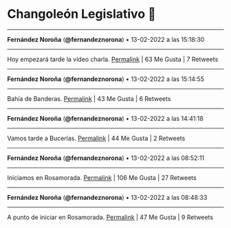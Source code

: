 # Changoleón Legislativo 🙈
*****
**Fernández Noroña** (**@fernandeznorona**) • 13-02-2022 a las 15:18:30
*****
Hoy empezará tarde la video charla.
[Permalink](https://twitter.com/fernandeznorona/status/1493001666291015688) | 63 Me Gusta | 7 Retweets
*****
**Fernández Noroña** (**@fernandeznorona**) • 13-02-2022 a las 15:14:55
*****
Bahía de Banderas.
[Permalink](https://twitter.com/fernandeznorona/status/1493000765211918336) | 43 Me Gusta | 6 Retweets
*****
**Fernández Noroña** (**@fernandeznorona**) • 13-02-2022 a las 14:41:18
*****
Vamos tarde a Bucerías.
[Permalink](https://twitter.com/fernandeznorona/status/1492992304780615682) | 44 Me Gusta | 2 Retweets
*****
**Fernández Noroña** (**@fernandeznorona**) • 13-02-2022 a las 08:52:11
*****
Iniciamos en Rosamorada.
[Permalink](https://twitter.com/fernandeznorona/status/1492904446694670341) | 106 Me Gusta | 27 Retweets
*****
**Fernández Noroña** (**@fernandeznorona**) • 13-02-2022 a las 08:48:33
*****
A punto de iniciar en Rosamorada.
[Permalink](https://twitter.com/fernandeznorona/status/1492903530897813504) | 47 Me Gusta | 9 Retweets